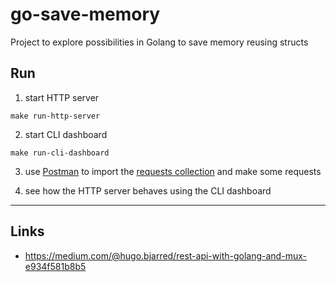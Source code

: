 
# go-save-memory

Project to explore possibilities in Golang to save memory reusing structs

## Run

1. start HTTP server
```shell
make run-http-server
```

2. start CLI dashboard
```shell
make run-cli-dashboard
```

3. use [Postman](https://www.postman.com/) to import the [requests collection](./postman) and make some requests 

4. see how the HTTP server behaves using the CLI dashboard 

---

## Links
- https://medium.com/@hugo.bjarred/rest-api-with-golang-and-mux-e934f581b8b5
